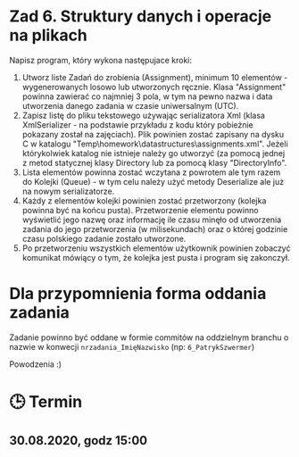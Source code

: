 # Zad 6. Struktury danych i operacje na plikach

Napisz program, który wykona następujace kroki:

1. Utworz liste Zadań do zrobienia (Assignment), minimum 10 elementów - wygenerowanych losowo lub utworzonych ręcznie. Klasa "Assignment" powinna zawierać co najmniej 3 pola, w tym na pewno nazwa i data utworzenia danego zadania w czasie uniwersalnym (UTC).
2. Zapisz listę do pliku tekstowego używając serializatora Xml (klasa XmlSerializer - na podstawie przykładu z kodu który pobieżnie pokazany został na zajęciach). Plik powinien zostać zapisany na dysku C w katalogu "Temp\homework\datastructures\assignments.xml". Jeżeli którykolwiek katalog nie istnieje należy go utworzyć (za pomocą jednej z metod statycznej klasy Directory lub za pomocą klasy "DirectoryInfo".
3. Lista elementów powinna zostać wczytana z powrotem ale tym razem do Kolejki (Queue<Assignment>) - w tym celu należy użyć metody Deserialize ale już na nowym serializatorze.
4. Każdy z elementów kolejki powinien zostać przetworzony (kolejka powinna być na końcu pusta). Przetworzenie elementu powinno wyświetlić jego nazwę oraz informację ile czasu minęło od utworzenia zadania do jego przetworzenia (w milisekundach) oraz o której godzinie czasu polskiego zadanie zostało utworzone.
5. Po przetworzeniu wszystkich elementów użytkownik powinien zobaczyć komunikat mówiący o tym, że kolejka jest pusta i program się zakonczył.
  
# Dla przypomnienia forma oddania zadania
Zadanie powinno być oddane w formie commitów na oddzielnym branchu o nazwie w konwecji `nrzadania_ImięNazwisko` (np: `6_PatrykSzwermer`)

Powodzenia :) 

# :clock3: Termin
## 30.08.2020, godz 15:00 

